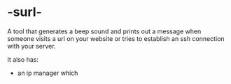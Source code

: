 # -surl-
A tool that generates a beep sound and prints out a message when someone visits a url on your website or tries to establish an ssh connection with your server.

It also has:
* an ip manager which 
